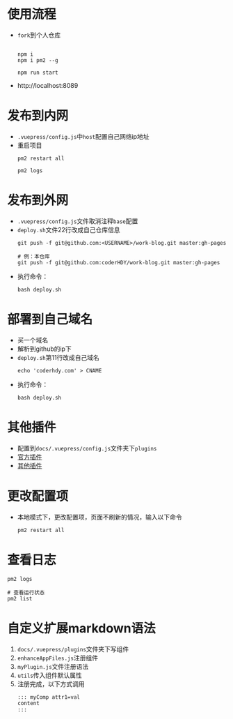 # 使用流程
* `fork`到个人仓库
    ```shell

    npm i
    npm i pm2 --g

    npm run start
    ```
* http://localhost:8089

# 发布到内网
* `.vuepress/config.js`中`host`配置自己网络ip地址
* 重启项目
    ```shell
    pm2 restart all

    pm2 logs
    ```

# 发布到外网
* `.vuepress/config.js`文件取消注释`base`配置
* `deploy.sh`文件22行改成自己仓库信息
    ```shell
    git push -f git@github.com:<USERNAME>/work-blog.git master:gh-pages

    # 例：本仓库
    git push -f git@github.com:coderHDY/work-blog.git master:gh-pages
    ```
* 执行命令：
    ```shell
    bash deploy.sh
    ```
# 部署到自己域名
* 买一个域名
* 解析到github的ip下
* `deploy.sh`第11行改成自己域名
    ```shell
    echo 'coderhdy.com' > CNAME
    ```
* 执行命令：
    ```shell
    bash deploy.sh
    ```
# 其他插件
* 配置到`docs/.vuepress/config.js`文件夹下`plugins`
* [官方插件](https://vuepress.vuejs.org/zh/plugin/official/plugin-pwa.html)
* [其他插件](https://github.com/vuepress/awesome-vuepress/blob/main/v1.md)

# 更改配置项
* 本地模式下，更改配置项，页面不刷新的情况，输入以下命令
    ```shell
    pm2 restart all
    ```
# 查看日志
```shell
pm2 logs

# 查看运行状态
pm2 list
```
# 自定义扩展markdown语法
1. `docs/.vuepress/plugins`文件夹下写组件
2. `enhanceAppFiles.js`注册组件
3. `myPlugin.js`文件注册语法
4. `utils`传入组件默认属性
5. 注册完成，以下方式调用
    ```md
    ::: myComp attr1=val
    content
    :::
    ```